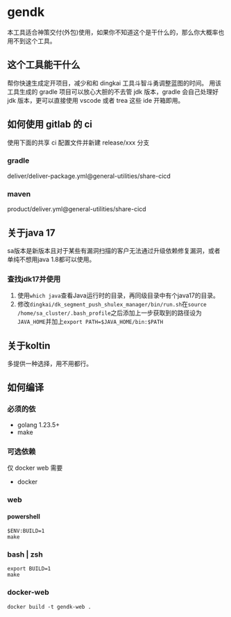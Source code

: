 # gendk

本工具适合神策交付(外包)使用，如果你不知道这个是干什么的，那么你大概率也用不到这个工具。

## 这个工具能干什么

帮你快速生成定开项目，减少和和 dingkai 工具斗智斗勇调整蓝图的时间。
用该工具生成的 gradle 项目可以放心大胆的不去管 jdk 版本，gradle 会自己处理好 jdk 版本，更可以直接使用 vscode 或者 trea 这些 ide 开箱即用。

## 如何使用 gitlab 的 ci

使用下面的共享 ci 配置文件并新建 release/xxx 分支

### gradle

deliver/deliver-package.yml@general-utilities/share-cicd

### maven

product/deliver.yml@general-utilities/share-cicd

## 关于java 17

sa版本是新版本且对于某些有漏洞扫描的客户无法通过升级依赖修复漏洞，或者单纯不想用java 1.8都可以使用。

### 查找jdk17并使用

1. 使用`which java`查看Java运行时的目录，再同级目录中有个java17的目录。
2. 修改`dingkai/dk_segment_push_shulex_manager/bin/run.sh`在`source /home/sa_cluster/.bash_profile`之后添加上一步获取到的路径设为`JAVA_HOME`并加上`export PATH=$JAVA_HOME/bin:$PATH`

## 关于koltin
多提供一种选择，用不用都行。

## 如何编译

### 必须的依

- golang 1.23.5+
- make

### 可选依赖

仅 docker web 需要

- docker

### web

#### powershell

```shell
$ENV:BUILD=1
make
```

### bash | zsh

```shell
export BUILD=1
make
```

### docker-web

```shell
docker build -t gendk-web .
```
